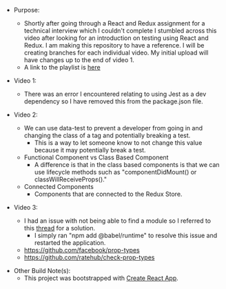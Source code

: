 - Purpose:

  - Shortly after going through a React and Redux assignment for a technical interview which I couldn't complete I stumbled across this video after looking for an introduction on testing using React and Redux. I am making this repository to have a reference. I will be creating branches for each individual video. My initial upload will have changes up to the end of video 1.
  - A link to the playlist is [here](https://www.youtube.com/playlist?list=PL-Db3tEF6pB8Am-IhCRgyGSxTalkDpUV_)

- Video 1:

  - There was an error I encountered relating to using Jest as a dev dependency so I have removed this from the package.json file.

- Video 2:

  - We can use data-test to prevent a developer from going in and changing the class of a tag and potentially breaking a test.
    - This is a way to let someone know to not change this value because it may potentially break a test.
  - Functional Component vs Class Based Component
    - A difference is that in the class based components is that we can use lifecycle methods such as "componentDidMount() or classWillReceiveProps()."
  - Connected Components
    - Components that are connected to the Redux Store.

- Video 3:
  - I had an issue with not being able to find a module so I referred to this [thread](https://github.com/facebook/create-react-app/issues/7183) for a solution.
    - I simply ran "npm add @babel/runtime" to resolve this issue and restarted the application.
  - https://github.com/facebook/prop-types
  - https://github.com/ratehub/check-prop-types

* Other Build Note(s):
  - This project was bootstrapped with [Create React App](https://github.com/facebook/create-react-app).
